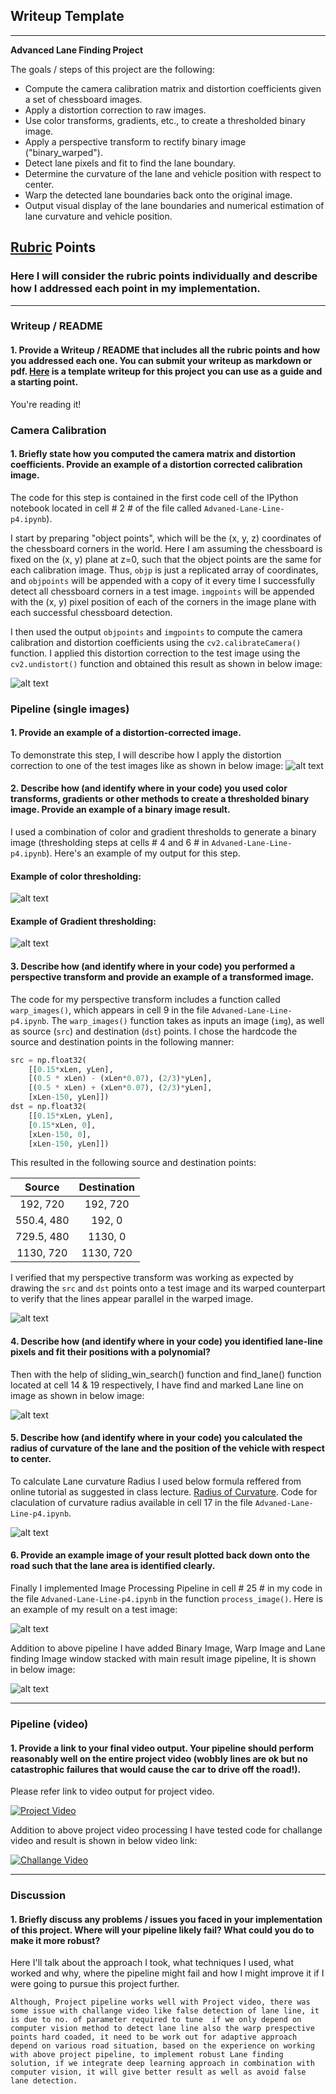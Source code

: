 ## Writeup Template


---

**Advanced Lane Finding Project**

The goals / steps of this project are the following:

* Compute the camera calibration matrix and distortion coefficients given a set of chessboard images.
* Apply a distortion correction to raw images.
* Use color transforms, gradients, etc., to create a thresholded binary image.
* Apply a perspective transform to rectify binary image ("binary_warped").
* Detect lane pixels and fit to find the lane boundary.
* Determine the curvature of the lane and vehicle position with respect to center.
* Warp the detected lane boundaries back onto the original image.
* Output visual display of the lane boundaries and numerical estimation of lane curvature and vehicle position.

[//]: # (Image References)

[image1]: ./writeup_images/camera_Calibration.png "Undistorted"
[image2]: ./writeup_images/Test_Image_Calibration.png "Test Image Undistortion"
[image3]: ./writeup_images/color_threshold.png "color threshold"
[image4]: ./writeup_images/Gradient_Theshold.png "Gradient Theshold"
[image5]: ./writeup_images/warp_Image.png "Warp Image"
[image6]: ./writeup_images/lane_Marking.png "Lane Marking"
[image7]: ./writeup_images/Curvature_Calculation.PNG "Curvature Calculation"
[image8]: ./writeup_images/Lane_Marking_original_Image.png "Lane Marking original Image"
[image9]: ./writeup_images/Pipeline_Image.png "Pipeline Image"

[video1]: ./project_video.mp4 "Video"

## [Rubric](https://review.udacity.com/#!/rubrics/571/view) Points

### Here I will consider the rubric points individually and describe how I addressed each point in my implementation.  

---

### Writeup / README

#### 1. Provide a Writeup / README that includes all the rubric points and how you addressed each one.  You can submit your writeup as markdown or pdf.  [Here](https://github.com/udacity/CarND-Advanced-Lane-Lines/blob/master/writeup_template.md) is a template writeup for this project you can use as a guide and a starting point.  

You're reading it!

### Camera Calibration

#### 1. Briefly state how you computed the camera matrix and distortion coefficients. Provide an example of a distortion corrected calibration image.

The code for this step is contained in the first code cell of the IPython notebook located in cell # 2 # of the file called `Advaned-Lane-Line-p4.ipynb`).  

I start by preparing "object points", which will be the (x, y, z) coordinates of the chessboard corners in the world. Here I am assuming the chessboard is fixed on the (x, y) plane at z=0, such that the object points are the same for each calibration image.  Thus, `objp` is just a replicated array of coordinates, and `objpoints` will be appended with a copy of it every time I successfully detect all chessboard corners in a test image.  `imgpoints` will be appended with the (x, y) pixel position of each of the corners in the image plane with each successful chessboard detection.  

I then used the output `objpoints` and `imgpoints` to compute the camera calibration and distortion coefficients using the `cv2.calibrateCamera()` function.  I applied this distortion correction to the test image using the `cv2.undistort()` function and obtained this result as shown in below image: 

![alt text][image1]

### Pipeline (single images)

#### 1. Provide an example of a distortion-corrected image.

To demonstrate this step, I will describe how I apply the distortion correction to one of the test images like as shown in below image:
![alt text][image2]

#### 2. Describe how (and identify where in your code) you used color transforms, gradients or other methods to create a thresholded binary image.  Provide an example of a binary image result.

I used a combination of color and gradient thresholds to generate a binary image (thresholding steps at cells # 4 and 6 # in `Advaned-Lane-Line-p4.ipynb`).  Here's an example of my output for this step. 

#### Example of color thresholding:

![alt text][image3]

#### Example of Gradient thresholding:

![alt text][image4]

#### 3. Describe how (and identify where in your code) you performed a perspective transform and provide an example of a transformed image.

The code for my perspective transform includes a function called `warp_images()`, which appears in cell 9 in the file `Advaned-Lane-Line-p4.ipynb`.  The `warp_images()` function takes as inputs an image (`img`), as well as source (`src`) and destination (`dst`) points.  I chose the hardcode the source and destination points in the following manner:

```python
src = np.float32(
    [[0.15*xLen, yLen], 
    [(0.5 * xLen) - (xLen*0.07), (2/3)*yLen], 
    [(0.5 * xLen) + (xLen*0.07), (2/3)*yLen], 
    [xLen-150, yLen]])
dst = np.float32(
    [[0.15*xLen, yLen], 
    [0.15*xLen, 0], 
    [xLen-150, 0], 
    [xLen-150, yLen]])
```

This resulted in the following source and destination points:

| Source        | Destination   | 
|:-------------:|:-------------:| 
| 192, 720      | 192, 720| 
| 550.4, 480      | 192, 0      |
| 729.5, 480     | 1130, 0      |
| 1130, 720      | 1130, 720|

I verified that my perspective transform was working as expected by drawing the `src` and `dst` points onto a test image and its warped counterpart to verify that the lines appear parallel in the warped image.

![alt text][image5]

#### 4. Describe how (and identify where in your code) you identified lane-line pixels and fit their positions with a polynomial?

Then with the help of sliding_win_search() function and find_lane() function located at cell 14 & 19 respectively, I have find and marked Lane line on image as shown in below image:

![alt text][image6]

#### 5. Describe how (and identify where in your code) you calculated the radius of curvature of the lane and the position of the vehicle with respect to center.

To calculate Lane curvature Radius I used below formula reffered from online tutorial as suggested in class lecture. [Radius of Curvature](http://www.intmath.com/applications-differentiation/8-radius-curvature.php). Code for claculation of curvature radius available in cell 17 in the file `Advaned-Lane-Line-p4.ipynb`.

![alt text][image7]


#### 6. Provide an example image of your result plotted back down onto the road such that the lane area is identified clearly.

Finally I implemented Image Processing Pipeline in cell # 25 # in my code in the file `Advaned-Lane-Line-p4.ipynb` in the function `process_image()`.  Here is an example of my result on a test image:

![alt text][image8]

Addition to above pipeline I have added Binary Image, Warp Image and Lane finding Image window stacked with main result image pipeline, It is shown in below image:

![alt text][image9]



---

### Pipeline (video)

#### 1. Provide a link to your final video output.  Your pipeline should perform reasonably well on the entire project video (wobbly lines are ok but no catastrophic failures that would cause the car to drive off the road!).

Please refer link to video output for project video.

[![Project Video](https://img.youtube.com/vi/fJlCvDVxyJo/0.jpg)](https://youtu.be/fJlCvDVxyJo)

Addition to above project video processing I have tested code for challange video and result is shown in below video link:

[![Challange Video](https://img.youtube.com/vi/79LlzLaHOEU/0.jpg)](https://youtu.be/79LlzLaHOEU)

---

### Discussion

#### 1. Briefly discuss any problems / issues you faced in your implementation of this project.  Where will your pipeline likely fail?  What could you do to make it more robust?

Here I'll talk about the approach I took, what techniques I used, what worked and why, where the pipeline might fail and how I might improve it if I were going to pursue this project further.  

    Although, Project pipeline works well with Project video, there was some issue with challange video like false detection of lane line, it is due to no. of parameter required to tune  if we only depend on computer vision method to detect lane line also the warp prespective points hard coaded, it need to be work out for adaptive approach depend on various road situation, based on the experience on working with above project pipeline, to implement robust Lane finding solution, if we integrate deep learning approach in combination with computer vision, it will give better result as well as avoid false lane detection.
